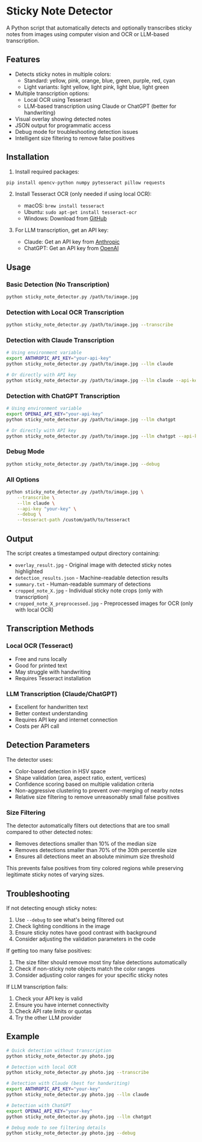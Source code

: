 # Sticky Note Detector

A Python script that automatically detects and optionally transcribes sticky notes from images using computer vision and OCR or LLM-based transcription.

## Features

- Detects sticky notes in multiple colors:
  - Standard: yellow, pink, orange, blue, green, purple, red, cyan
  - Light variants: light yellow, light pink, light blue, light green
- Multiple transcription options:
  - Local OCR using Tesseract
  - LLM-based transcription using Claude or ChatGPT (better for handwriting)
- Visual overlay showing detected notes
- JSON output for programmatic access
- Debug mode for troubleshooting detection issues
- Intelligent size filtering to remove false positives

## Installation

1. Install required packages:
```bash
pip install opencv-python numpy pytesseract pillow requests
```

2. Install Tesseract OCR (only needed if using local OCR):
   - macOS: `brew install tesseract`
   - Ubuntu: `sudo apt-get install tesseract-ocr`
   - Windows: Download from [GitHub](https://github.com/UB-Mannheim/tesseract/wiki)

3. For LLM transcription, get an API key:
   - Claude: Get an API key from [Anthropic](https://www.anthropic.com/)
   - ChatGPT: Get an API key from [OpenAI](https://platform.openai.com/)

## Usage

### Basic Detection (No Transcription)
```bash
python sticky_note_detector.py /path/to/image.jpg
```

### Detection with Local OCR Transcription
```bash
python sticky_note_detector.py /path/to/image.jpg --transcribe
```

### Detection with Claude Transcription
```bash
# Using environment variable
export ANTHROPIC_API_KEY="your-api-key"
python sticky_note_detector.py /path/to/image.jpg --llm claude

# Or directly with API key
python sticky_note_detector.py /path/to/image.jpg --llm claude --api-key "your-api-key"
```

### Detection with ChatGPT Transcription
```bash
# Using environment variable
export OPENAI_API_KEY="your-api-key"
python sticky_note_detector.py /path/to/image.jpg --llm chatgpt

# Or directly with API key
python sticky_note_detector.py /path/to/image.jpg --llm chatgpt --api-key "your-api-key"
```

### Debug Mode
```bash
python sticky_note_detector.py /path/to/image.jpg --debug
```

### All Options
```bash
python sticky_note_detector.py /path/to/image.jpg \
    --transcribe \
    --llm claude \
    --api-key "your-key" \
    --debug \
    --tesseract-path /custom/path/to/tesseract
```

## Output

The script creates a timestamped output directory containing:

- `overlay_result.jpg` - Original image with detected sticky notes highlighted
- `detection_results.json` - Machine-readable detection results
- `summary.txt` - Human-readable summary of detections
- `cropped_note_X.jpg` - Individual sticky note crops (only with transcription)
- `cropped_note_X_preprocessed.jpg` - Preprocessed images for OCR (only with local OCR)

## Transcription Methods

### Local OCR (Tesseract)
- Free and runs locally
- Good for printed text
- May struggle with handwriting
- Requires Tesseract installation

### LLM Transcription (Claude/ChatGPT)
- Excellent for handwritten text
- Better context understanding
- Requires API key and internet connection
- Costs per API call

## Detection Parameters

The detector uses:
- Color-based detection in HSV space
- Shape validation (area, aspect ratio, extent, vertices)
- Confidence scoring based on multiple validation criteria
- Non-aggressive clustering to prevent over-merging of nearby notes
- Relative size filtering to remove unreasonably small false positives

### Size Filtering
The detector automatically filters out detections that are too small compared to other detected notes:
- Removes detections smaller than 10% of the median size
- Removes detections smaller than 70% of the 30th percentile size
- Ensures all detections meet an absolute minimum size threshold

This prevents false positives from tiny colored regions while preserving legitimate sticky notes of varying sizes.

## Troubleshooting

If not detecting enough sticky notes:
1. Use `--debug` to see what's being filtered out
2. Check lighting conditions in the image
3. Ensure sticky notes have good contrast with background
4. Consider adjusting the validation parameters in the code

If getting too many false positives:
1. The size filter should remove most tiny false detections automatically
2. Check if non-sticky note objects match the color ranges
3. Consider adjusting color ranges for your specific sticky notes

If LLM transcription fails:
1. Check your API key is valid
2. Ensure you have internet connectivity
3. Check API rate limits or quotas
4. Try the other LLM provider

## Example

```bash
# Quick detection without transcription
python sticky_note_detector.py photo.jpg

# Detection with local OCR
python sticky_note_detector.py photo.jpg --transcribe

# Detection with Claude (best for handwriting)
export ANTHROPIC_API_KEY="your-key"
python sticky_note_detector.py photo.jpg --llm claude

# Detection with ChatGPT
export OPENAI_API_KEY="your-key"
python sticky_note_detector.py photo.jpg --llm chatgpt

# Debug mode to see filtering details
python sticky_note_detector.py photo.jpg --debug
``` 